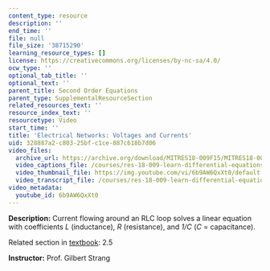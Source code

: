 ```yaml
---
content_type: resource
description: ''
end_time: ''
file: null
file_size: '38715290'
learning_resource_types: []
license: https://creativecommons.org/licenses/by-nc-sa/4.0/
ocw_type: ''
optional_tab_title: ''
optional_text: ''
parent_title: Second Order Equations
parent_type: SupplementalResourceSection
related_resources_text: ''
resource_index_text: ''
resourcetype: Video
start_time: ''
title: 'Electrical Networks: Voltages and Currents'
uid: 328887a2-c803-25bf-c1ce-887c618b7d06
video_files:
  archive_url: https://archive.org/download/MITRES18-009F15/MITRES18-009F15_2_5_ElectricalNetworks_300k.mp4
  video_captions_file: /courses/res-18-009-learn-differential-equations-up-close-with-gilbert-strang-and-cleve-moler-fall-2015/8bbedfc5dca45e50be4c1592f1c7775f_6b9AW6QxXt0.vtt
  video_thumbnail_file: https://img.youtube.com/vi/6b9AW6QxXt0/default.jpg
  video_transcript_file: /courses/res-18-009-learn-differential-equations-up-close-with-gilbert-strang-and-cleve-moler-fall-2015/94f9ff3e1112ac3c44ccee76df2e1bb4_6b9AW6QxXt0.pdf
video_metadata:
  youtube_id: 6b9AW6QxXt0
---
```


**Description:** Current flowing around an RLC loop solves a linear equation with coefficients _L_ (inductance), _R_ (resistance), and _1/C_ (_C_ = capacitance).

Related section in [textbook](http://www-math.mit.edu/~gs/dela/): 2.5

**Instructor:** Prof. Gilbert Strang

